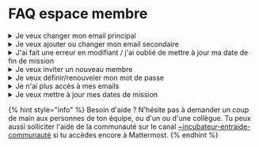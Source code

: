 # FAQ espace membre

<details>

<summary>Je veux changer mon email principal</summary>

Auparavant l'email **@beta.gouv.fr** était obligatoire pour pouvoir avoir une fiche membre beta.gouv.fr et accès aux différents outils de la communauté. Ce n'est plus le cas pour les personnes qui possèdent déjà un email d'agent public (@pole-emploi.fr, @modernisation.gouv.fr, ...).

Si tu n'utilises pas ton email @beta.gouv.fr tu peux sur changer ton adresse principale pour ton email d'agent public sur [https://espace-membre.incubateur.net/](https://espace-membre.incubateur.net/account?tab=compte-email)

**⚠️** Attention l'email @beta.gouv.fr sera alors supprimé, donc si tu l'utilises sur certains services il faudra penser à mettre à jour l'email utilisé avant de faire le changement.

C'est le cas notamment pour Mattermost pour lequel la mise à jour de l'email est obligatoire avant de pouvoir effectuer le changement (voir [mettre à jour l'email mattermost](faq-espace-membre.md#mettre-a-jour-lemail-dans-mattermost)).

Tu peux retrouver cette fonctionnalité en te rendant dans [Mon Compte > Configurer mon email principal](https://espace-membre.incubateur.net/account?tab=compte-email).

</details>

<details>

<summary>Je veux ajouter ou changer mon email secondaire</summary>

L'email secondaire permet de se connecter à l'espace membre en cas d'oublie ou changement du mot de passe de votre adresse @beta.gouv.fr.

Il est utile notamment dans ce cas afin d'accéder à l'espace membre pour y redéfinir un nouveau mot de passe ainsi que pour diverse communication au moment de la fin de mission.

Tu peux retrouver cette fonctionnalité en te rendant dans [Mon Compte > Configurer mon email secondaire](https://espace-membre.incubateur.net/account?tab=compte-email).

</details>

<details>

<summary>J'ai fait une erreur en modifiant / j'ai oublié de mettre à jour ma date de fin de mission</summary>

Il se peut que tu perdes temporairement accès à certains services (notamment ton accès au site de l'espace membre et au dépot github) si la date de fin enregistrée est dépassée, mais pas de panique : avec l'aide d'un⋅e collègue, tu pourras récupérer ces accès.

Demande à cette personne d'effectuer la modification de ta fiche sur l'[espace membre](../espace-membre.md).

Une fois la modification effectuée, tu pourras réactiver ton adresse @beta.gouv.fr depuis l'[espace membre](../espace-membre.md) en faisant un changement de mot de passe. Le changement de mot de passe réactive ton email.

Si la procédure décrite ne fonctionne pas, demande de l'aide sur le canal mattermost [\~incubateur-help](https://mattermost.incubateur.net/betagouv/channels/incubateur-help).

</details>

<details>

<summary>Je veux inviter un nouveau membre</summary>

Tu peux inviter un nouveau membre dans la communanuté via [l'espace-membre](https://espace-membre.incubateur.net/account). Une fois l'invitation reçue et complétée, un compte email sera créé et permettra les accès aux différents services de beta.gouv.fr

</details>

<details>

<summary>Je veux définir/renouveler mon mot de passe</summary>

Si tu as perdu ton mot de passe ou si ton mot de passe n'est pas défini, tu peux te connecter à [l'espace membre](https://espace-membre.incubateur.net/account) avec ton adresse secondaire que tu as dû renseigner à ton arrivée. Tu pourras y changer le mot de passe de ton adresse @beta.gouv.fr en te rendant dans la section [compte email](https://espace-membre.incubateur.net/account?tab=compte-email).

Si tu es arrivé(e) après le 24/10/2023 ton compte est sur la configuration OVH Pro, tu devras donc choisir un mot de passe comportant **au minimum 14 caractères.**

Si tu n'as pas d'email secondaire ou qu'il a changé, tu peux demander dans \~incubateur-demandes-ops sa réinitialisation.

</details>

<details>

<summary>Je n'ai plus accès à mes emails</summary>

As-tu dépassé ta date de fin de mission ?

Les droits d'accès aux ressources beta.gouv.fr (dont l'email fait partie) sont liés à la date de fin de mission sur ta fiche membre. Pour savoir si celle-ci est dépassée, tu peux vérifier dans [l'annuaire](https://beta.gouv.fr/communaute/annuaire) si ta fiche figure dans les membres actifs. Si elle figure dans les alumni, c'est que ta date de fin de mission est dépassée. Voici les instructions :

1. [Mets à jour ](https://doc.incubateur.net/communaute/travailler-a-beta-gouv/jutilise-les-outils-de-la-communaute/outils/mise-a-jour-de-mes-informations)ta date de fin de mission
2. Renouvelle le mot de passe de ta boîte mail via l'espace membre (14 caractères minimum pour OVH pro)
3. Accède à ta boîte mail avec le nouveau mot de passe

Si tu n'as pas d'email secondaire ou qu'il a changé, tu peux demander dans \~incubateur-demandes-ops sa réinitialisation.

</details>

<details>

<summary>Je veux mettre à jour mes dates de mission</summary>

Tu peux te rendre [sur l'espace membre](../espace-membre.md) et modifier tes missions dans ton compte.

</details>

{% hint style="info" %}
Besoin d'aide ? N'hésite pas à demander un coup de main aux personnes de ton équipe, ou d'un ou d'une collègue. Tu peux aussi solliciter l'aide de la communauté sur le canal [\~incubateur-entraide-communauté](https://mattermost.incubateur.net/betagouv/channels/incubateur-help) si tu accèdes encore à Mattermost.
{% endhint %}
